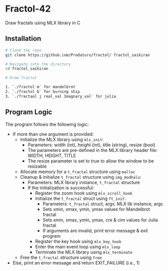 # Fractol-42

Draw fractals using MLX library in C

## Installation

```bash
# Clone the repo
git clone https://github.com/Prodaturu/fractol/ fractol_saikiran

# Navigate into the directory
cd fractol_saikiran

# Draw fractol

1. `./fractol m` for mandelbrot
2. `./fractol b` for burning ship
3. `./fractaol j real_val Imagnary_val` for julia
```

## Program Logic

The program follows the following logic:

- If more than one argument is provided:
  - Initialize the MLX library using `mlx_init`:
    - Parameters: width (int), height (int), title (string), resize (bool)
    - The parameters are pre-defined in the MLX library header file: WIDTH, HEIGHT, TITLE
    - The resize parameter is set to true to allow the window to be resizable
  - Allocate memory for a `t_fractal` structure using `malloc`
  - Cleanup & initialize `t_fractal` structure using `img_modhalu`:
    - Parameters: MLX library instance, `t_fractal` structure
    - If the initialization is successful:
      - Register the zoom hook using `mlx_scroll_hook`
      - Initialize the `t_fractal` struct using `ft_init`:
        - Parameters: `t_fractal` struct, argv, MLX lib instance, argc
        - Sets xmin, xmax, ymin, ymax values for Mandelbrot fractal
        - Sets xmin, xmax, ymin, ymax, cre & cim values for Julia fractal
        - If arguments are invalid, print error message & exit program 
      - Register the key hook using `mlx_key_hook`
      - Enter the main event loop using `mlx_loop`
      - Terminate the MLX library using `mlx_terminate`
  - Free the `t_fractal` structure using `free`
- Else, print an error message and return EXIT_FAILURE (i.e., 1)